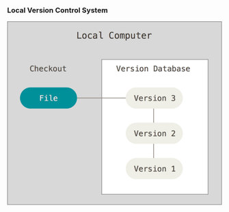 ### **Local** Version Control System

![Local VCS](/course/assets/local-vcs.png) <!-- .element: class="transparent-image" style="height: 400px"-->